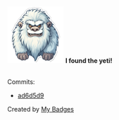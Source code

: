 <img src="https://github.com/my-badges/my-badges/blob/master/badges/yeti/yeti.png?raw=true" alt="I found the yeti!" title="I found the yeti!" width="128">
<strong>I found the yeti!</strong>
<br><br>

Commits:

- <a href="https://github.com/dwesh163/HackerHelp/commit/ad6d5d98461cfe89a9254bd2161abb590ded5340">ad6d5d9</a>


Created by <a href="https://github.com/my-badges/my-badges">My Badges</a>